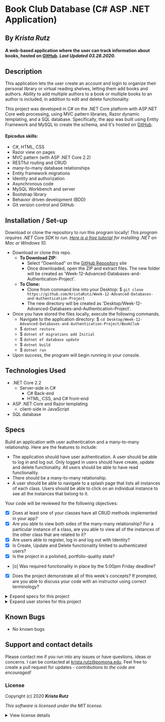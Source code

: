 # Book Club Database (C# ASP .NET Application)

## By _**Krista Rutz**_

#### A web-based application where the user can track information about books, hosted on [GitHub](https://github.com/KristaRutz/Week-12-Advanced-Databases-and-Authentication-Project). _Last Updated 03.28.2020._

## Description

This application lets the user create an account and login to organize their personal library or virtual reading shelves, letting them add books and authors. Ability to add multiple authors to a book or multiple books to an author is included, in addition to edit and delete functionality.

This project was developed in C# on the .NET Core platform with ASP.NET Core web processing, using MVC pattern libraries, Razor dynamic templating, and a SQL database. Specifically, the app was built using Entity Framework and MySQL to create the schema, and it's hosted on [GitHub](https://github.com/KristaRutz/Week-12-Advanced-Databases-and-Authentication-Project).

#### Epicodus skills:

- C#, HTML, CSS
- Razor view on pages
- MVC pattern (with ASP .NET Core 2.2)
- RESTful routing and CRUD
- many-to-many database relationships
- Entity framework migrations
- Identity and authorization
- Asynchronous code
- MySQL Workbench and server
- Bootstrap library
- Behavior driven development (BDD)
- Git version control and GitHub

## Installation / Set-up

Download or clone the repository to run this program locally! _This program requires .NET Core SDK to run. [Here is a free tutorial](https://www.learnhowtoprogram.com/c-and-net/getting-started-with-c/installing-c-and-net) for installing .NET on Mac or Windows 10._

- Download or clone this repo.
  - **To Download ZIP:**
    - Select "Download" on the [GitHub Repository](https://github.com/KristaRutz/Week-12-Advanced-Databases-and-Authentication-Project) site
    - Once downloaded, open the ZIP and extract files. The new folder will be created as 'Week-12-Advanced-Databases-and-Authentication-Project'.
  - **To Clone:**
    - Clone from command line into your Desktop: \$ `git clone https://github.com/KristaRutz/Week-12-Advanced-Databases-and-Authentication-Project`
    - The new directory will be created as 'Desktop/Week-12-Advanced-Databases-and-Authentication-Project'.
- Once you have stored the files locally, execute the following commands.
  - Navigate to the application directory: \$ `cd Desktop/Week-12-Advanced-Databases-and-Authentication-Project/BookClub`
  - \$ `dotnet restore`
  - \$ `dotnet ef migrations add Initial`
  - \$ `dotnet ef database update`
  - \$ `dotnet build`
  - \$ `dotnet run`
- Upon success, the program will begin running in your console.

## Technologies Used

- .NET Core 2.2
  - Server-side in C#
    - C# Back-end
    - HTML, CSS, and C# front-end
- ASP .NET Core and Razor templating
  - client-side in JavaScript
- SQL database

## Specs

Build an application with user authentication and a many-to-many relationship. Here are the features to include:

- The application should have user authentication. A user should be able to log in and log out. Only logged in users should have create, update and delete functionality. All users should be able to have read functionality.
- There should be a many-to-many relationship.
- A user should be able to navigate to a splash page that lists all instances of each class. Users should be able to click on an individual instance to see all the instances that belong to it.

Your code will be reviewed for the following objectives:

- [x] Does at least one of your classes have all CRUD methods implemented in your app?
- [x] Are you able to view both sides of the many-many relationship? For a particular instance of a class, are you able to view all of the instances of the other class that are related to it?
- [x] Are users able to register, log in and log out with Identity?
- [x] Is Create, Update and Delete functionality limited to authenticated users?
- [x] Is the project in a polished, portfolio-quality state?
- [o] Was required functionality in place by the 5:00pm Friday deadline?
- [x] Does the project demonstrate all of this week's concepts? If prompted, are you able to discuss your code with an instructor using correct terminology?

<details>
  <summary>Expand specs for this project</summary>

| Spec | Example Input | Expected Output |
| :--- | :------------ | :-------------- |


</details>

<details>
  <summary>Expand user stories for this project</summary>

| As a _User-Type_, | I want... | so that... |
| :---------------- | :-------- | :--------- |


</details>

## Known Bugs

- No known bugs

## Support and contact details

Please contact me if you run into any issues or have questions, ideas or concerns. I can be contacted at <krista.rutz@pomona.edu>. Feel free to create a pull request for updates - _contributions to the code are encouraged!_

### License

Copyright (c) 2020 **_Krista Rutz_**

_This software is licensed under the MIT license._

<details>
  <summary>View license details</summary>

Permission is hereby granted, free of charge, to any person obtaining a copy of this software and associated documentation files (the "Software"), to deal in the Software without restriction, including without limitation the rights to use, copy, modify, merge, publish, distribute, sublicense, and/or sell copies of the Software, and to permit persons to whom the Software is furnished to do so, subject to the following conditions:

The above copyright notice and this permission notice shall be included in all copies or substantial portions of the Software.

THE SOFTWARE IS PROVIDED "AS IS", WITHOUT WARRANTY OF ANY KIND, EXPRESS OR IMPLIED, INCLUDING BUT NOT LIMITED TO THE WARRANTIES OF MERCHANTABILITY, FITNESS FOR A PARTICULAR PURPOSE AND NONINFRINGEMENT. IN NO EVENT SHALL THE AUTHORS OR COPYRIGHT HOLDERS BE LIABLE FOR ANY CLAIM, DAMAGES OR OTHER LIABILITY, WHETHER IN AN ACTION OF CONTRACT, TORT OR OTHERWISE, ARISING FROM, OUT OF OR IN CONNECTION WITH THE SOFTWARE OR THE USE OR OTHER DEALINGS IN THE SOFTWARE.

</details>

